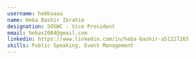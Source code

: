 ```yaml
---
username: hebbaaaa
name: Heba Bashir Ibrahim
designation: SOSWC - Vice President
email: hebas2004@gmail.com
linkedin: https://www.linkedin.com/in/heba-bashir-a51227265
skills: Public Speaking, Event Management
---
```

